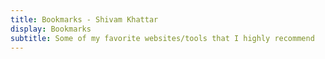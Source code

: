 ```yaml
---
title: Bookmarks - Shivam Khattar
display: Bookmarks
subtitle: Some of my favorite websites/tools that I highly recommend
---
```

